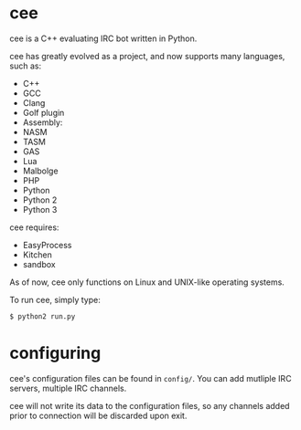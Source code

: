cee
===

cee is a C++ evaluating IRC bot written in Python.

cee has greatly evolved as a project, and now supports many languages, such as:
- C++
 - GCC
 - Clang
 - Golf plugin
- Assembly:
 - NASM
 - TASM
 - GAS
- Lua
- Malbolge
- PHP
- Python
 - Python 2
 - Python 3


cee requires:
- EasyProcess
- Kitchen
- sandbox

As of now, cee only functions on Linux and UNIX-like operating systems.

To run cee, simply type:
```bash
$ python2 run.py
```

configuring
==

cee's configuration files can be found in `config/`. You can add mutliple IRC servers, multiple IRC channels.

cee will not write its data to the configuration files, so any channels added prior to connection will be discarded upon exit.